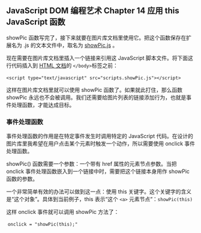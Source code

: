 ## JavaScript DOM 编程艺术 Chapter 14 应用 this JavaScript 函数

showPic 函数写完了，接下来就要在图片库文档里使用它。把这个函数保存在扩展名为 .js 的文本文件中，取名为 [showPic.js](https://github.com/Virgil0113/JavaScript-Foundation-Notes/blob/master/JavaScriptDomCode/Demo4/scripts/showPic.js) 。

现在需要在图片库文档里插入一个链接来引用这 JavaScript 脚本文件。将下面这行代码插入到 [HTML 文档](https://github.com/Virgil0113/JavaScript-Foundation-Notes/blob/master/JavaScriptDomCode/Demo4/gallery.html)的 `</body>`标签之前：

​                                  `<script type="text/javascript" src="scripts.showPic.js"></script> `

这样在图片库文档里就可以使用 showPic 函数了。如果就此打住，那么函数 showPic 永远也不会被调用。我们还需要给图片列表的链接添加行为，也就是事件处理函数，才能达成目标。

### 事件处理函数

事件处理函数的作用是在特定事件发生时调用特定的 JavaScript 代码。在设计的图片库里我希望在用户点击某个元素时触发一个动作，所以需要使用 onclick 事件处理函数。

showPic() 函数需要一个参数：一个带有 href 属性的元素节点参数。当把 onclick 事件处理函数嵌入到一个链接中时，需要把这个链接本身用作 showPic 函数的参数。

一个非常简单有效的办法可以做到这一点：使用 this 关键字。这个关键字的含义是“这个对象”。具体到当前例子，this 表示“这个 `<a>` 元素节点“：`showPic(this)`

这样 onclick 事件就可以调用 showPic 方法了：

​                                   `onclick = "showPic(this);"`

